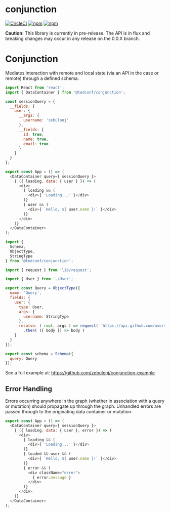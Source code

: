 # conjunction

[![CircleCI](https://img.shields.io/circleci/project/tedconf/conjunction.svg)]() [![npm](https://img.shields.io/npm/v/@tedconf/conjunction.svg)]() [![npm](https://img.shields.io/npm/dt/@tedconf/conjunction.svg)]()

**Caution:** This library is currently in pre-release. The API is in flux and breaking changes may occur in any release on the 0.0.X branch.

# Conjunction

Mediates interaction with remote and local state (via an API in the case or remote) through a defined schema.

```js
import React from 'react';
import { DataContainer } from '@tedconf/conjunction';

const sessionQuery = {
  __fields: {
    user: {
      __args: {
        username: 'zebulonj'
      },
      __fields: {
        id: true,
        name: true,
        email: true
      }
    }
  }
};

export const App = () => (
  <DataContainer query={ sessionQuery }>
    { ({ loading, data: { user } }) => (
      <div>
        { loading && (
          <div>{ 'Loading...' }</div>
        )}
        { user && (
          <div>{ `Hello, ${ user.name }!` }</div>
        )}
      </div>
    )}
  </DataContainer>
);
```

```js
import {
  Schema,
  ObjectType,
  StringType
} from '@tedconf/conjunction';

import { request } from 'lib/request';

import { User } from './User';

export const Query = ObjectType({
  name: 'Query',
  fields: {
    user: {
      type: User,
      args: {
        username: StringType
      },
      resolve: ( root, args ) => request( `https://api.github.com/users/${ args.username }` )
        .then( ({ body }) => body )
    }
  }
});

export const schema = Schema({
  query: Query
});
```

See a full example at: https://github.com/zebulonj/conjunction-example

## Error Handling

Errors occurring anywhere in the graph (whether in association with a query or mutation) should
propagate up through the graph. Unhandled errors are passed through to the originating data container or
mutation.

```js
export const App = () => (
  <DataContainer query={ sessionQuery }>
    { ({ loading, data: { user }, error }) => (
      <div>
        { loading && (
          <div>{ 'Loading...' }</div>
        )}
        { loaded && user && (
          <div>{ `Hello, ${ user.name }!` }</div>
        )}
        { error && (
          <div className="error">
            { error.message }
          </div>
        )}
      </div>
    )}
  </DataContainer>
);
```
